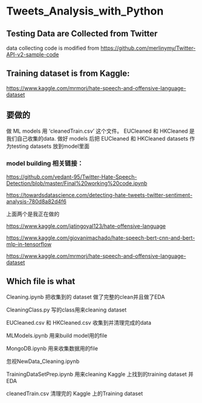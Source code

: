 # Tweets_Analysis_with_Python

## Testing Data are Collected from Twitter
data collecting code is modified from https://github.com/merlinymy/Twitter-API-v2-sample-code 
## Training dataset is from Kaggle:
https://www.kaggle.com/mrmorj/hate-speech-and-offensive-language-dataset

## 要做的
做 ML models 用 ‘cleanedTrain.csv’ 这个文件。
EUCleaned 和 HKCleaned 是我们自己收集的data.
做好 models 后把 EUCleaned 和 HKCleaned datasets 作为testing datasets 放到model里面
### model building 相关链接：
https://github.com/vedant-95/Twitter-Hate-Speech-Detection/blob/master/Final%20working%20code.ipynb

https://towardsdatascience.com/detecting-hate-tweets-twitter-sentiment-analysis-780d8a82d4f6

上面两个是我正在做的

https://www.kaggle.com/jatingoyal123/hate-offensive-language

https://www.kaggle.com/giovanimachado/hate-speech-bert-cnn-and-bert-mlp-in-tensorflow

https://www.kaggle.com/mrmorj/hate-speech-and-offensive-language-dataset

## Which file is what
Cleaning.ipynb
把收集到的 dataset 做了完整的clean并且做了EDA

CleaningClass.py
写的class用来cleaning dataset

EUCleaned.csv 和 HKCleaned.csv 
收集到并清理完成的data

MLModels.ipynb 
用来build model用的file

MongoDB.ipynb 
用来收集数据用的file

忽视NewData_Cleaning.ipynb

TrainingDataSetPrep.ipynb 
用来cleaning Kaggle 上找到的training dataset 并 EDA

cleanedTrain.csv 
清理完的 Kaggle 上的Training dataset




